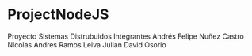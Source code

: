 # ProjectNodeJS
Proyecto Sistemas Distrubuidos
Integrantes
Andrés Felipe Nuñez Castro
Nicolas Andres Ramos Leiva
Julian David Osorio
